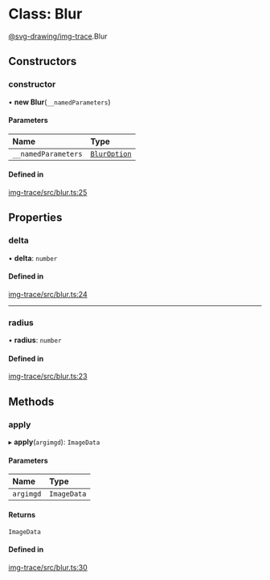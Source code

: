 # Class: Blur

[@svg-drawing/img-trace](../../modules/svg_drawing_img_trace.md).Blur

## Constructors

### constructor

• **new Blur**(`__namedParameters`)

#### Parameters

| Name | Type |
| :------ | :------ |
| `__namedParameters` | [`BlurOption`](../../interfaces/svg_drawing_img_trace/BlurOption.md) |

#### Defined in

[img-trace/src/blur.ts:25](https://github.com/kmkzt/svg-drawing/blob/ab85f6a/packages/img-trace/src/blur.ts#L25)

## Properties

### delta

• **delta**: `number`

#### Defined in

[img-trace/src/blur.ts:24](https://github.com/kmkzt/svg-drawing/blob/ab85f6a/packages/img-trace/src/blur.ts#L24)

___

### radius

• **radius**: `number`

#### Defined in

[img-trace/src/blur.ts:23](https://github.com/kmkzt/svg-drawing/blob/ab85f6a/packages/img-trace/src/blur.ts#L23)

## Methods

### apply

▸ **apply**(`argimgd`): `ImageData`

#### Parameters

| Name | Type |
| :------ | :------ |
| `argimgd` | `ImageData` |

#### Returns

`ImageData`

#### Defined in

[img-trace/src/blur.ts:30](https://github.com/kmkzt/svg-drawing/blob/ab85f6a/packages/img-trace/src/blur.ts#L30)
